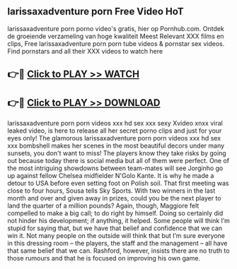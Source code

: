 ## larissaxadventure porn Free Video HoT 

larissaxadventure porn porno video's gratis, hier op Pornhub.com. Ontdek de groeiende verzameling van hoge kwaliteit Meest Relevant XXX films en clips,
Free larissaxadventure porn porn tube videos & pornstar sex videos. Find pornstars and all their XXX videos to watch here


## 👉🔴 [Click to PLAY >> WATCH](http://us.freeplayer.one?title=larissaxadventure_porn&ref=16D)

## 👉🔴 [Click to PLAY >> DOWNLOAD](http://us.freeplayer.one?title=larissaxadventure_porn&ref=16D)


larissaxadventure porn porn videos xxx hd sex xxx sexy Xvideo xnxx viral leaked video, is here to release all her secret porno clips and just for your eyes only! The glamorous larissaxadventure porn porn videos xxx hd sex xxx bombshell makes her scenes in the most beautiful decors under many sunsets, you don't want to miss! The players know they take risks by going out because today there is social media but all of them were perfect. One of the most intriguing showdowns between team-mates will see Jorginho go up against fellow Chelsea midfielder N'Golo Kante. It is why he made a detour to USA before even setting foot on Polish soil. That first meeting was close to four hours, Sousa tells Sky Sports. With two winners in the last month and over and given away in prizes, could you be the next player to land the quarter of a million pounds? Again, though, Maggiore felt compelled to make a big call; to do right by himself. Doing so certainly did not hinder his development; if anything, it helped. Some people will think I’m stupid for saying that, but we have that belief and confidence that we can win it. Not many people on the outside will think that but I’m sure everyone in this dressing room – the players, the staff and the management – all have that same belief that we can. Rashford, however, insists there are no truth to those rumours and that he is focused on improving his own game.